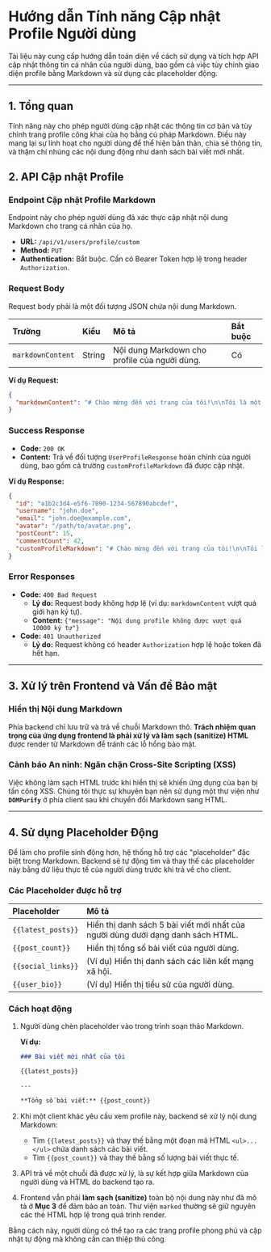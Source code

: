 # Hướng dẫn Tính năng Cập nhật Profile Người dùng

Tài liệu này cung cấp hướng dẫn toàn diện về cách sử dụng và tích hợp API cập nhật thông tin cá nhân của người dùng, bao gồm cả việc tùy chỉnh giao diện profile bằng Markdown và sử dụng các placeholder động.

---

## 1. Tổng quan

Tính năng này cho phép người dùng cập nhật các thông tin cơ bản và tùy chỉnh trang profile công khai của họ bằng cú pháp Markdown. Điều này mang lại sự linh hoạt cho người dùng để thể hiện bản thân, chia sẻ thông tin, và thậm chí nhúng các nội dung động như danh sách bài viết mới nhất.

## 2. API Cập nhật Profile

### Endpoint Cập nhật Profile Markdown

Endpoint này cho phép người dùng đã xác thực cập nhật nội dung Markdown cho trang cá nhân của họ.

- **URL:** `/api/v1/users/profile/custom`
- **Method:** `PUT`
- **Authentication:** Bắt buộc. Cần có Bearer Token hợp lệ trong header `Authorization`.

### Request Body

Request body phải là một đối tượng JSON chứa nội dung Markdown.

| Trường | Kiểu | Mô tả | Bắt buộc |
| :--- | :--- | :--- | :--- |
| `markdownContent` | String | Nội dung Markdown cho profile của người dùng. | Có |

**Ví dụ Request:**

```json
{
  "markdownContent": "# Chào mừng đến với trang của tôi!\n\nTôi là một lập trình viên đam mê các dự án mã nguồn mở.\n\n- **Ngôn ngữ:** Java, Python, JavaScript\n- **Frameworks:** Spring Boot, React"
}
```

### Success Response

- **Code:** `200 OK`
- **Content:** Trả về đối tượng `UserProfileResponse` hoàn chỉnh của người dùng, bao gồm cả trường `customProfileMarkdown` đã được cập nhật.

**Ví dụ Response:**

```json
{
  "id": "a1b2c3d4-e5f6-7890-1234-567890abcdef",
  "username": "john.doe",
  "email": "john.doe@example.com",
  "avatar": "/path/to/avatar.png",
  "postCount": 15,
  "commentCount": 42,
  "customProfileMarkdown": "# Chào mừng đến với trang của tôi!\n\nTôi là một lập trình viên đam mê các dự án mã nguồn mở.\n\n- **Ngôn ngữ:** Java, Python, JavaScript\n- **Frameworks:** Spring Boot, React"
}
```

### Error Responses

- **Code:** `400 Bad Request`
    -   **Lý do:** Request body không hợp lệ (ví dụ: `markdownContent` vượt quá giới hạn ký tự).
    -   **Content:** `{"message": "Nội dung profile không được vượt quá 10000 ký tự"}`
- **Code:** `401 Unauthorized`
    -   **Lý do:** Request không có header `Authorization` hợp lệ hoặc token đã hết hạn.

---

## 3. Xử lý trên Frontend và Vấn đề Bảo mật

### Hiển thị Nội dung Markdown

Phía backend chỉ lưu trữ và trả về chuỗi Markdown thô. **Trách nhiệm quan trọng của ứng dụng frontend là phải xử lý và làm sạch (sanitize) HTML** được render từ Markdown để tránh các lỗ hổng bảo mật.

### **Cảnh báo An ninh: Ngăn chặn Cross-Site Scripting (XSS)**

Việc không làm sạch HTML trước khi hiển thị sẽ khiến ứng dụng của bạn bị tấn công XSS. Chúng tôi thực sự khuyên bạn nên sử dụng một thư viện như **`DOMPurify`** ở phía client sau khi chuyển đổi Markdown sang HTML.


---

## 4. Sử dụng Placeholder Động

Để làm cho profile sinh động hơn, hệ thống hỗ trợ các "placeholder" đặc biệt trong Markdown. Backend sẽ tự động tìm và thay thế các placeholder này bằng dữ liệu thực tế của người dùng trước khi trả về cho client.

### Các Placeholder được hỗ trợ

| Placeholder | Mô tả |
| :--- | :--- |
| `{{latest_posts}}` | Hiển thị danh sách 5 bài viết mới nhất của người dùng dưới dạng danh sách HTML. |
| `{{post_count}}` | Hiển thị tổng số bài viết của người dùng. |
| `{{social_links}}` | (Ví dụ) Hiển thị danh sách các liên kết mạng xã hội. |
| `{{user_bio}}` | (Ví dụ) Hiển thị tiểu sử của người dùng. |

### Cách hoạt động

1.  Người dùng chèn placeholder vào trong trình soạn thảo Markdown.
    
    **Ví dụ:**
    
    ```markdown
    ### Bài viết mới nhất của tôi
    
    {{latest_posts}}
    
    ---
    
    **Tổng số bài viết:** {{post_count}}
    ```
    
2.  Khi một client khác yêu cầu xem profile này, backend sẽ xử lý nội dung Markdown:
    -   Tìm `{{latest_posts}}` và thay thế bằng một đoạn mã HTML `<ul>...</ul>` chứa danh sách các bài viết.
    -   Tìm `{{post_count}}` và thay thế bằng số lượng bài viết thực tế.
3.  API trả về một chuỗi đã được xử lý, là sự kết hợp giữa Markdown của người dùng và HTML do backend tạo ra.
4.  Frontend vẫn phải **làm sạch (sanitize)** toàn bộ nội dung này như đã mô tả ở **Mục 3** để đảm bảo an toàn. Thư viện `marked` thường sẽ giữ nguyên các thẻ HTML hợp lệ trong quá trình render.

Bằng cách này, người dùng có thể tạo ra các trang profile phong phú và cập nhật tự động mà không cần can thiệp thủ công.
